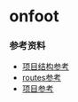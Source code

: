# onfoot

### 参考资料
- [项目结构参考](https://github.com/blankapp/fish_redux_example)
- [routes参考](https://juejin.im/post/5cab73325188251b1542f974)
- [项目参考](https://github.com/blankapp/fish_redux_example)


